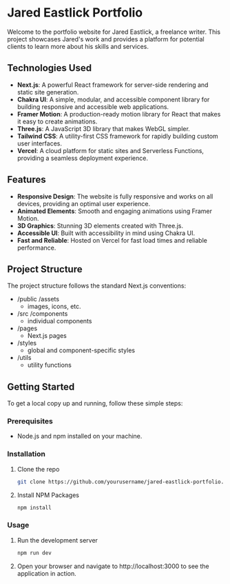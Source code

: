 # Jared Eastlick Portfolio

Welcome to the portfolio website for Jared Eastlick, a freelance writer. This project showcases Jared's work and provides a platform for potential clients to learn more about his skills and services.

## Technologies Used

- **Next.js**: A powerful React framework for server-side rendering and static site generation.
- **Chakra UI**: A simple, modular, and accessible component library for building responsive and accessible web applications.
- **Framer Motion**: A production-ready motion library for React that makes it easy to create animations.
- **Three.js**: A JavaScript 3D library that makes WebGL simpler.
- **Tailwind CSS**: A utility-first CSS framework for rapidly building custom user interfaces.
- **Vercel**: A cloud platform for static sites and Serverless Functions, providing a seamless deployment experience.

## Features

- **Responsive Design**: The website is fully responsive and works on all devices, providing an optimal user experience.
- **Animated Elements**: Smooth and engaging animations using Framer Motion.
- **3D Graphics**: Stunning 3D elements created with Three.js.
- **Accessible UI**: Built with accessibility in mind using Chakra UI.
- **Fast and Reliable**: Hosted on Vercel for fast load times and reliable performance.

## Project Structure

The project structure follows the standard Next.js conventions:

- /public
/assets
  - images, icons, etc.
- /src
/components
  - individual components
- /pages
  - Next.js pages
- /styles
  - global and component-specific styles
- /utils
  - utility functions
  
## Getting Started

To get a local copy up and running, follow these simple steps:

### Prerequisites

- Node.js and npm installed on your machine.

### Installation

1. Clone the repo
   ```sh
   git clone https://github.com/yourusername/jared-eastlick-portfolio.git
   ```
2. Install NPM Packages
   ```sh
   npm install
   ```
### Usage

1. Run the development server
   ```sh
   npm run dev
   ```
2. Open your browser and navigate to http://localhost:3000 to see the application in action.
